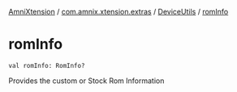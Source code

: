 [AmniXtension](../../index.md) / [com.amnix.xtension.extras](../index.md) / [DeviceUtils](index.md) / [romInfo](./rom-info.md)

# romInfo

`val romInfo: RomInfo?`

Provides the custom or Stock Rom Information

